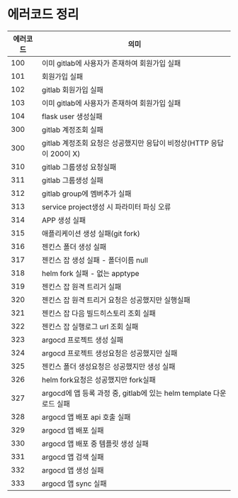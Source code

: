 # 에러코드 정리

| 에러코드 | 의미 | 
| --------- | --------- |
| 100 | 이미 gitlab에 사용자가 존재하여 회원가입 실패 |
| 101 | 회원가입 실패 |
| 102 | gitlab 회원가입 실패 |
| 103 | 이미 gitlab에 사용자가 존재하여 회원가입 실패 |
| 104 | flask user 생성실패 |
| 300 | gitlab 계정조회 실패 |
| 300 | gitlab 계정조회 요청은 성공했지만 응답이 비정상(HTTP 응답이 200이 X) |
| 310 | gitlab 그룹생성 요청실패 |
| 311 | gitlab 그룹생성 실패 |
| 312 | gitlab group에 멤버추가 실패 |
| 313 | service project생성 시 파라미터 파싱 오류 |
| 314 | APP 생성 실패 |
| 315 | 애플리케이션 생성 실패(git fork) |
| 316 | 젠킨스 폴더 생성 실패 |
| 317 | 젠킨스 잡 생성 실패 - 폴더이름 null |
| 318 | helm fork 실패 - 없는 apptype |
| 319 | 젠킨스 잡 원격 트리거 실패 |
| 320 | 젠킨스 잡 원격 트리거 요청은 성공했지만 실행실패 |
| 321 | 젠킨스 잡 다음 빌드히스토리 조회 실패 |
| 322 | 젠킨스 잡 실행로그 url 조회 실패 |
| 323 | argocd 프로젝트 생성 실패 |
| 324 | argocd 프로젝트 생성요청은 성공했지만 실패 |
| 325 | 젠킨스 폴더 생성요청은 성공했지만 생성 실패 |
| 326 | helm fork요청은 성공했지만 fork실패 |
| 327 | argocd에 앱 등록 과정 중, gitlab에 있는 helm template 다운로드 실패 |
| 328 | argocd 앱 배포 api 호출 실패 |
| 329 | argocd 앱 배포 실패 |
| 330 | argocd 앱 배포 중 템플릿 생성 실패 |
| 331 | argocd 앱 검색 실패 |
| 332 | argocd 앱 생성 실패 |
| 333 | argocd 앱 sync 실패 |
